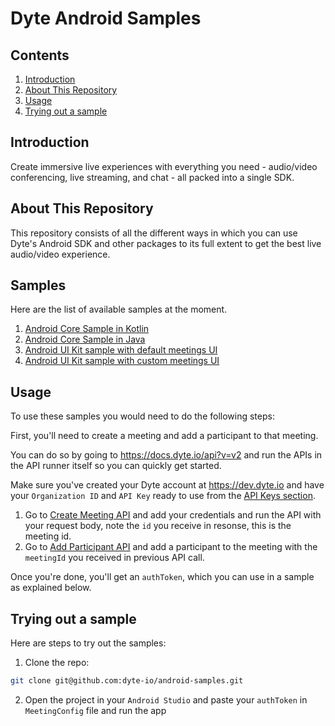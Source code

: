 # Dyte Android Samples

## Contents
1. [Introduction](#introduction)
2. [About This Repository](#about-this-repository)
3. [Usage](#usage)
4. [Trying out a sample](#trying-out-a-sample)

## Introduction

Create immersive live experiences with everything you need - audio/video conferencing, live streaming, and chat - all packed into a single SDK.


## About This Repository
This repository consists of all the different ways in which you can use Dyte's
Android SDK and other packages to its full extent to get the best live
audio/video experience.

## Samples

Here are the list of available samples at the moment.

1. [Android Core Sample in Kotlin](samples/android-core-sample-kotlin)
2. [Android Core Sample in Java](samples/android-core-sample-java)
3. [Android UI Kit sample with default meetings UI](samples/android-ui-kit-sample-kotlin)
4. [Android UI Kit sample with custom meetings UI](samples/active-speaker-ui-sample)

## Usage

To use these samples you would need to do the following steps:

First, you'll need to create a meeting and add a participant to that meeting.

You can do so by going to https://docs.dyte.io/api?v=v2 and run the APIs in the
API runner itself so you can quickly get started.

Make sure you've created your Dyte account at https://dev.dyte.io and have your
`Organization ID` and `API Key` ready to use from the
[API Keys section](https://dev.dyte.io/apikeys).

1. Go to
   [Create Meeting API](https://docs.dyte.io/api/?v=v2#/operations/create_meeting)
   and add your credentials and run the API with your request body, note the
   `id` you receive in resonse, this is the meeting id.
2. Go to
   [Add Participant API](https://docs.dyte.io/api/?v=v2#/operations/add_participant)
   and add a participant to the meeting with the `meetingId` you received in
   previous API call.

Once you're done, you'll get an `authToken`, which you can use in a sample as
explained below.

## Trying out a sample

Here are steps to try out the samples:

1. Clone the repo:

```sh
git clone git@github.com:dyte-io/android-samples.git
```

2. Open the project in your `Android Studio` and paste your `authToken` in `MeetingConfig` file and run the app